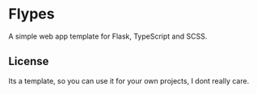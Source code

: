 # Flypes

A simple web app template for Flask, TypeScript and SCSS.

## License
Its a template, so you can use it for your own projects, I dont really care.
